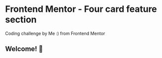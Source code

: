 # Frontend Mentor - Four card feature section

Coding challenge by Me :) from Frontend Mentor

## Welcome! 👋


